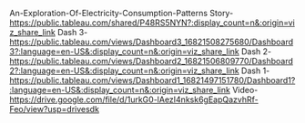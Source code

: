 An-Exploration-Of-Electricity-Consumption-Patterns
 Story-https://public.tableau.com/shared/P48RS5NYN?:display_count=n&:origin=viz_share_link
Dash 3-https://public.tableau.com/views/Dashboard3_16821508275680/Dashboard3?:language=en-US&:display_count=n&:origin=viz_share_link
Dash 2-https://public.tableau.com/views/Dashboard2_16821506809770/Dashboard2?:language=en-US&:display_count=n&:origin=viz_share_link
Dash 1-https://public.tableau.com/views/Dashboard1_16821497151780/Dashboard1?:language=en-US&:display_count=n&:origin=viz_share_link
Video-https://drive.google.com/file/d/1urkG0-lAezI4nksk6gEapQazvhRf-Feo/view?usp=drivesdk
